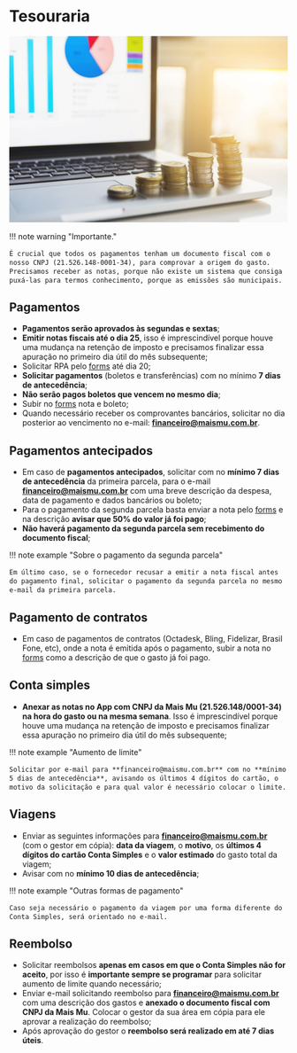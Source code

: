 # Tesouraria

![tesouraria1](/assets/images/tesouraria1.jpg#center)

!!! note warning "Importante."

    É crucial que todos os pagamentos tenham um documento fiscal com o nosso CNPJ (21.526.148-0001-34), para comprovar a origem do gasto. 
    Precisamos receber as notas, porque não existe um sistema que consiga puxá-las para termos conhecimento, porque as emissões são municipais.

## Pagamentos

 - **Pagamentos serão aprovados às segundas e sextas**;
 - **Emitir notas fiscais até o dia 25**, isso é imprescindível porque houve uma mudança na retenção de imposto e precisamos finalizar essa apuração no primeiro dia útil do mês subsequente;
 - Solicitar RPA pelo [forms](https://docs.google.com/forms/d/e/1FAIpQLSerzIlouy5DkisGHG8GG8hnIYg7KSi5jjxD2kX_8k0ctx7iVg/viewform) até dia 20;
 - **Solicitar pagamentos** (boletos e transferências) com no mínimo **7 dias de antecedência**;
 - **Não serão pagos boletos que vencem no mesmo dia**;
 - Subir no [forms](https://docs.google.com/forms/d/e/1FAIpQLSerzIlouy5DkisGHG8GG8hnIYg7KSi5jjxD2kX_8k0ctx7iVg/viewform) nota e boleto;
 - Quando necessário receber os comprovantes bancários, solicitar no dia posterior ao vencimento no e-mail: **financeiro@maismu.com.br**.

## Pagamentos antecipados

 - Em caso de **pagamentos antecipados**, solicitar com no **mínimo 7 dias de antecedência** da primeira parcela, para o e-mail **financeiro@maismu.com.br** com uma breve descrição da despesa, data de pagamento e dados bancários ou boleto;
 - Para o pagamento da segunda parcela basta enviar a nota pelo [forms](https://docs.google.com/forms/d/e/1FAIpQLSerzIlouy5DkisGHG8GG8hnIYg7KSi5jjxD2kX_8k0ctx7iVg/viewform) e na descrição **avisar que 50% do valor já foi pago**;
 - **Não haverá pagamento da segunda parcela sem recebimento do documento fiscal**;

 !!! note example "Sobre o pagamento da segunda parcela"

    Em último caso, se o fornecedor recusar a emitir a nota fiscal antes do pagamento final, solicitar o pagamento da segunda parcela no mesmo e-mail da primeira parcela.

## Pagamento de contratos

- Em caso de pagamentos de contratos (Octadesk, Bling, Fidelizar, Brasil Fone, etc), onde a nota é emitida após o pagamento, subir a nota no [forms](https://docs.google.com/forms/d/e/1FAIpQLSerzIlouy5DkisGHG8GG8hnIYg7KSi5jjxD2kX_8k0ctx7iVg/viewform) como a descrição de que o gasto já foi pago.

## Conta simples

- **Anexar as notas no App com CNPJ da Mais Mu (21.526.148/0001-34) na hora do gasto ou na mesma semana**. Isso é imprescindível porque houve uma mudança na retenção de imposto e precisamos finalizar essa apuração no primeiro dia útil do mês subsequente;
 
!!! note example "Aumento de limite"

    Solicitar por e-mail para **financeiro@maismu.com.br** com no **mínimo 5 dias de antecedência**, avisando os últimos 4 dígitos do cartão, o motivo da solicitação e para qual valor é necessário colocar o limite.

## Viagens

- Enviar as seguintes informações para **financeiro@maismu.com.br** (com o gestor em cópia): **data da viagem**, o **motivo**, os **últimos 4 dígitos do cartão Conta Simples** e o **valor estimado** do gasto total da viagem;
- Avisar com no **mínimo 10 dias de antecedência**;

!!! note example "Outras formas de pagamento"

    Caso seja necessário o pagamento da viagem por uma forma diferente do Conta Simples, será orientado no e-mail.

## Reembolso

- Solicitar reembolsos **apenas em casos em que o Conta Simples não for aceito**, por isso é **importante sempre se programar** para solicitar aumento de limite quando necessário;
- Enviar e-mail solicitando reembolso para **financeiro@maismu.com.br** com uma descrição dos gastos e **anexado o documento fiscal com CNPJ da Mais Mu**. Colocar o gestor da sua área em cópia para ele aprovar a realização do reembolso;
- Após aprovação do gestor o **reembolso será realizado em até 7 dias úteis**.